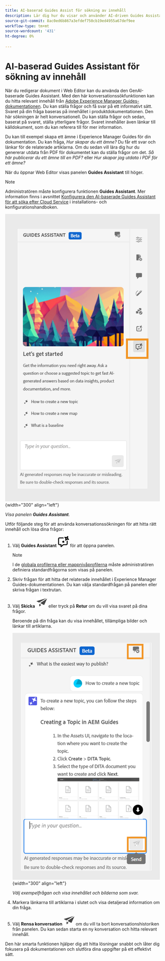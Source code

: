 ```yaml
---
title: AI-baserad Guides Assist för sökning av innehåll
description: Lär dig hur du visar och använder AI-driven Guides Assistant i Web Editor.
source-git-commit: 8ac0ed6b867a3efdef750cb19ed4955a67def9ee
workflow-type: tm+mt
source-wordcount: '431'
ht-degree: 0%

---
```



# AI-baserad Guides Assistant för sökning av innehåll



När du redigerar dokument i Web Editor kan du använda den GenAI-baserade Guides Assistant. Med den här konversationssökfunktionen kan du hitta relevant innehåll från [Adobe Experience Manager Guides-dokumentationen](https://experienceleague.adobe.com/en/docs/experience-manager-guides/using/overview).
Du kan ställa frågor och få svar på ett informativt sätt. Svaret på din fråga baseras på innehållet i produktdokumentationen. Den här sökningen är helt konversationell. Du kan ställa frågor och sedan, baserat på svaret, ställa ytterligare frågor. Svaret innehåller även länkar till källdokument, som du kan referera till för mer information.

Du kan till exempel skapa ett ämne i Experience Manager Guides för din dokumentation. Du kan fråga, *Hur skapar du ett ämne?* Du får ett svar och länkar för de relaterade artiklarna. Om du sedan vill lära dig hur du genererar utdata från PDF för dokumentet kan du ställa frågor om det. *Så här publicerar du ett ämne till en PDF?* eller *Hur skapar jag utdata i PDF för ett ämne?*



När du öppnar Web Editor visas panelen **Guides Assistant** till höger.



>[!NOTE]
>
> Administratören måste konfigurera funktionen **Guides Assistant**. Mer information finns i avsnittet [Konfigurera den AI-baserade Guides Assistant för att söka efter Cloud Service](../cs-install-guide/conf-guides-assistant.md) i installations- och konfigurationshandboken.

![Guides Assistant-panelen](images/guides-assistant-panel.png){width="300" align="left"}

*Visa panelen **Guides Assistant**.*

Utför följande steg för att använda konversationssökningen för att hitta rätt innehåll och lösa dina frågor:

1. Välj **Guides Assistant** ![Guides Assistant-ikon](images/guides-assistant-icon.svg) för att öppna panelen.



   >[!NOTE]
   >
   > I de [globala profilerna eller mappnivåprofilerna](../cs-install-guide/conf-folder-level.md#conf-ai-guides-assistant) måste administratören definiera standardfrågorna som visas på panelen.

1. Skriv frågan för att hitta det relaterade innehållet i Experience Manager Guides-dokumentationen. Du kan välja standardfrågan på panelen eller skriva frågan i textrutan.

1. Välj **Skicka** ![Ikonen Skicka](images/send-icon.svg) eller tryck på **Retur** om du vill visa svaret på dina frågor.

   Beroende på din fråga kan du visa innehållet, tillämpliga bilder och länkar till artiklarna.

   ![Guides Assist-panelsvar](images/guides-assistant-panel-response.png){width="300" align="left"}


   *Välj exempelfrågan och visa innehållet och bilderna som svar.*





1. Markera länkarna till artiklarna i slutet och visa detaljerad information om din fråga.


1. Välj **Rensa konversation** ![Rensa konversation](images/clear-conversation-icon.svg) om du vill ta bort konversationshistoriken från panelen. Du kan sedan starta en ny konversation och hitta relevant innehåll.

Den här smarta funktionen hjälper dig att hitta lösningar snabbt och låter dig fokusera på dokumentationen och slutföra dina uppgifter på ett effektivt sätt.